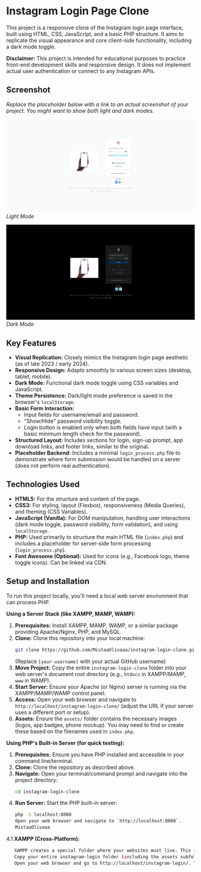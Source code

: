 # Instagram Login Page Clone

This project is a responsive clone of the Instagram login page interface, built using HTML, CSS, JavaScript, and a basic PHP structure. It aims to replicate the visual appearance and core client-side functionality, including a dark mode toggle.

**Disclaimer:** This project is intended for educational purposes to practice front-end development skills and responsive design. It does not implement actual user authentication or connect to any Instagram APIs.

## Screenshot


*Replace the placeholder below with a link to an actual screenshot of your project. You might want to show both light and dark modes.*

![Instagram Login Clone Screenshot](screenshot-light.png)
*Light Mode*

![Instagram Login Clone Dark Mode Screenshot](screenshot-dark.png)
*Dark Mode*

## Key Features

*   **Visual Replication:** Closely mimics the Instagram login page aesthetic (as of late 2023 / early 2024).
*   **Responsive Design:** Adapts smoothly to various screen sizes (desktop, tablet, mobile).
*   **Dark Mode:** Functional dark mode toggle using CSS variables and JavaScript.
*   **Theme Persistence:** Dark/light mode preference is saved in the browser's `localStorage`.
*   **Basic Form Interaction:**
    *   Input fields for username/email and password.
    *   "Show/Hide" password visibility toggle.
    *   Login button is enabled only when both fields have input (with a basic minimum length check for the password).
*   **Structured Layout:** Includes sections for login, sign-up prompt, app download links, and footer links, similar to the original.
*   **Placeholder Backend:** Includes a minimal `login_process.php` file to demonstrate where form submission would be handled on a server (does not perform real authentication).

## Technologies Used

*   **HTML5:** For the structure and content of the page.
*   **CSS3:** For styling, layout (Flexbox), responsiveness (Media Queries), and theming (CSS Variables).
*   **JavaScript (Vanilla):** For DOM manipulation, handling user interactions (dark mode toggle, password visibility, form validation), and using `localStorage`.
*   **PHP:** Used primarily to structure the main HTML file (`index.php`) and includes a placeholder for server-side form processing (`login_process.php`).
*   **Font Awesome (Optional):** Used for icons (e.g., Facebook logo, theme toggle icons). Can be linked via CDN.

## Setup and Installation

To run this project locally, you'll need a local web server environment that can process PHP.

**Using a Server Stack (like XAMPP, MAMP, WAMP):**

1.  **Prerequisites:** Install XAMPP, MAMP, WAMP, or a similar package providing Apache/Nginx, PHP, and MySQL.
2.  **Clone:** Clone this repository into your local machine:
    ```bash
    git clone https://github.com/MistaaOlivaaa/instagram-login-clone.git
    ```
    (Replace `[your-username]` with your actual GitHub username)
3.  **Move Project:** Copy the entire `instagram-login-clone` folder into your web server's document root directory (e.g., `htdocs` in XAMPP/MAMP, `www` in WAMP).
4.  **Start Server:** Ensure your Apache (or Nginx) server is running via the XAMPP/MAMP/WAMP control panel.
5.  **Access:** Open your web browser and navigate to `http://localhost/instagram-login-clone/` (adjust the URL if your server uses a different port or setup).
6.  **Assets:** Ensure the `assets/` folder contains the necessary images (logos, app badges, phone mockup). You may need to find or create these based on the filenames used in `index.php`.

**Using PHP's Built-in Server (for quick testing):**

1.  **Prerequisites:** Ensure you have PHP installed and accessible in your command line/terminal.
2.  **Clone:** Clone the repository as described above.
3.  **Navigate:** Open your terminal/command prompt and navigate into the project directory:
    ```bash
    cd instagram-login-clone
    ```
4.  **Run Server:** Start the PHP built-in server:
    ```bash
    php -S localhost:8000
    Open your web browser and navigate to `http://localhost:8000`.
    MistaaOlivaaa
    ```
4.1 **XAMPP (Cross-Platform):**
```bash
   XAMPP creates a special folder where your websites must live. This is usually called htdocs and is located inside your XAMPP installation directory (e.g., C:\xampp\htdocs on Windows, /Applications/XAMPP/htdocs on macOS).
   Copy your entire instagram-login folder (including the assets subfolder) into the htdocs folder.
   Open your web browser and go to http://localhost/instagram-login/. The server will find index.php inside that folder and run it.


```



